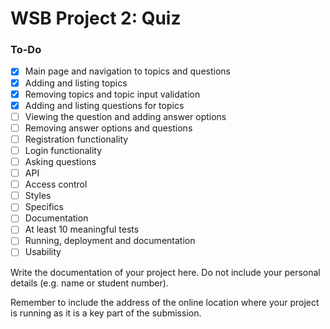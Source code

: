 # WSB Project 2: Quiz

### To-Do

- [x] Main page and navigation to topics and questions
- [x] Adding and listing topics
- [x] Removing topics and topic input validation
- [x] Adding and listing questions for topics
- [ ] Viewing the question and adding answer options
- [ ] Removing answer options and questions
- [ ] Registration functionality
- [ ] Login functionality
- [ ] Asking questions
- [ ] API
- [ ] Access control
- [ ] Styles
- [ ] Specifics
- [ ] Documentation
- [ ] At least 10 meaningful tests
- [ ] Running, deployment and documentation
- [ ] Usability

Write the documentation of your project here. Do not include your personal
details (e.g. name or student number).

Remember to include the address of the online location where your project is
running as it is a key part of the submission.
